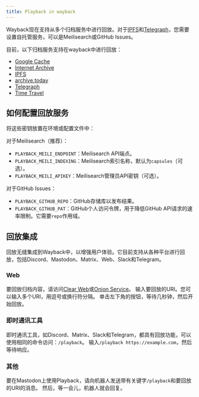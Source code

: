 ```yaml
---
title: Playback in wayback
---
```


Wayback现在支持从多个归档服务中进行回放。对于[IPFS](./ipfs.md)和[Telegraph](./telegraph.md)，您需要设置自托管服务，可以是Meilisearch或GitHub Issues。

目前，以下归档服务支持在wayback中进行回放：

- [Google Cache](https://webcache.googleusercontent.com/)
- [Internet Archive](https://web.archive.org/)
- [IPFS](https://ipfs.github.io/public-gateway-checker/)
- [archive.today](https://archive.today/)
- [Telegraph](https://telegra.ph/)
- [Time Travel](http://timetravel.mementoweb.org/)

## 如何配置回放服务

将这些密钥放置在环境或配置文件中：

对于Meilisearch（推荐）：

- `PLAYBACK_MEILI_ENDPOINT`：Meilisearch API端点。
- `PLAYBACK_MEILI_INDEXING`：Meilisearch索引名称，默认为`capsules`（可选）。
- `PLAYBACK_MEILI_APIKEY`：Meilisearch管理员API密钥（可选）。

对于GitHub Issues：

- `PLAYBACK_GITHUB_REPO`：GitHub存储库以发布结果。
- `PLAYBACK_GITHUB_PAT`：GitHub个人访问令牌，用于降低GitHub API请求的速率限制。它需要`repo`作用域。

## 回放集成

回放无缝集成到Wayback中，以增强用户体验。它目前支持从各种平台进行回放，包括Discord、Mastodon、Matrix、Web、Slack和Telegram。

### Web

要回放归档内容，请访问[Clear Web](https://wabarc.eu.org/)或[Onion Service](http://wabarcoww2bxmdbixj7sjwggv3fonh2rpflfiildegcydk5udkdckdyd.onion/)。
输入要回放的URI。您可以输入多个URI，用逗号或换行符分隔。
单击左下角的按钮，等待几秒钟，然后开始回放。

### 即时通讯工具

即时通讯工具，如Discord、Matrix、Slack和Telegram，都具有回放功能，可以使用相同的命令访问：`/playback`。
输入`/playback https://example.com`，然后等待响应。

### 其他

要在Mastodon上使用Playback，请向机器人发送带有关键字`/playback`和要回放的URI的消息。
然后，等一会儿，机器人就会回复。
